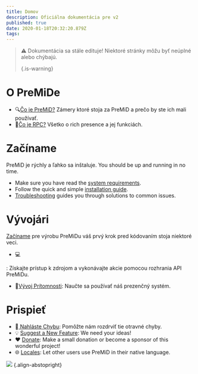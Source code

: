 ```yaml
---
title: Domov
description: Oficiálna dokumentácia pre v2
published: true
date: 2020-01-18T20:32:20.879Z
tags:
---
```


> :warning: Dokumentácia sa stále edituje! Niektoré stránky môžu byť neúplné alebo chýbajú. 
> 
> {.is-warning}

# O PreMiDe
- :mag:[Čo je PreMiD?](/about) Zámery ktoré stoja za PreMiD a prečo by ste ich mali používať.
- :link:[Čo je RPC?](https://discordapp.com/rich-presence) Všetko o rich presence a jej funkciách.

# Začíname

PreMiD je rýchly a ľahko sa inštaluje. You should be up and running in no time.

- Make sure you have read the [system requirements](/install/requirements).
- Follow the quick and simple [installation guide](/install).
- [Troubleshooting](/troubleshooting) guides you through solutions to common issues.

# Vývojári

[Začíname](/dev) pre výrobu PreMiDu váš prvý krok pred kódovaním stoja niektoré veci.

- :computer:

: Získajte prístup k zdrojom a vykonávajte akcie pomocou rozhrania API PreMiDu.</li> 
  
  - :wrench:[Vývoj Prítomnosti](/dev/presence): Naučte sa používať náš prezenčný systém.</ul> 



# Prispieť

- :bug:[ Nahláste Chybu](https://github.com/PreMiD): Pomôžte nám rozdrviť tie otravné chyby.
- :bulb: [Suggest a New Feature](https://discord.gg/premid): We need your ideas!
- :heart: [Donate](https://www.patreon.com/Timeraa): Make a small donation or become a sponsor of this wonderful project!
- :globe_with_meridians: [Locales](https://translate.premid.app): Let other users use PreMiD in their native language.

![](https://beta.premid.app/img/logo.2b414dc2.gif) {.align-abstopright}